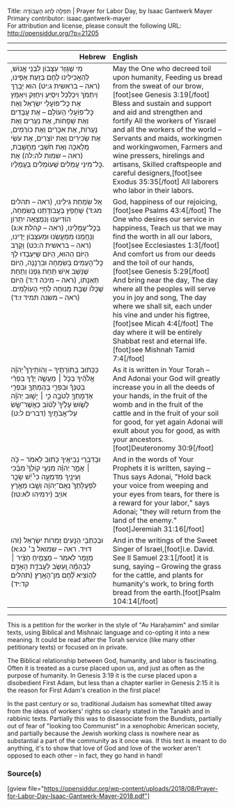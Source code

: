 <html>
<head></head>
<body>
Title: תְּפִלָה לְחַג הָעֲבוֹדָה | Prayer for Labor Day, by Isaac Gantwerk Mayer<br />
Primary contributor: isaac.gantwerk-mayer<br />
For attribution and license, please consult the following URL: <a href="http://opensiddur.org/?p=21205">http://opensiddur.org/?p=21205</a>
<p />
<hr />

<table style="margin-left: auto;margin-right: auto;" class="draggable">
<thead><tr><th id="x" style="text-align: right;">Hebrew</th><th style="text-align: left;">English</th></tr></thead>
<tbody>
<tr><td style="vertical-align:top;" width="46%">
<div class="liturgy"><span lang="he">
מִי שֶׁגָּזַר עִצָּבוֹן לִבְנֵי אֱנוֹשׁ, 
לְהַאֲכִילֵינוּ לֶחֶם בְּזֵעַת אַפֵּינוּ, <span class="citation">(ראה – בראשית ג:יט)</span>
הוּא יְבָרֵךְ וְיִתְמֹךְ וִיכַלְכֵּל וִיסַיֵּעַ וִיחַזֵּק וִיאַמֵּץ 
אֶת כׇּל־פּוֹעֲלֵי יִשְׂרָאֵל וְאֶת כׇּל־פּוֹעֲלֵי הָעוֹלָם – 
אֶת עֲבָדִים וְאֶת שְׁפָחוֹת, אֶת נְעָרִים וְאֶת נְעָרוֹת, 
אֶת אִכָּרִים וְאֶת כוֹרְמִים, אֶת שְׂכִירִים וְאֶת יוֹצְרִים, 
אֶת עֹשֵׂי מְלָאכָה וְאֶת חֹשְׁבֵי מַחֲשָׁבֹת, <span class="citation">(ראה – שמות לה:לה)</span>
אֶת כׇּל־מִינֵי עֲמֵלִים שֶׁעוֹמְלִים בְּעֲמָלָיו.
</span></div></td>
 
<td style="vertical-align:top;" width="53%">
<div class="english">
May the One who decreed toil upon humanity,
Feeding us bread from the sweat of our brow,[foot]see Genesis 3:19[/foot]
Bless and sustain and support and aid and strengthen and fortify
All the workers of Yisrael and all the workers of the world –
Servants and maids, workingmen and workingwomen,
Farmers and wine pressers, hirelings and artisans,
Skilled craftspeople and careful designers,[foot]see Exodus 35:35[/foot]
All laborers who labor in their labors.
</div></td></tr>


<tr><td style="vertical-align:top;" width="46%">
<div class="liturgy"><span lang="he">
אֵל שִׂמְחַת גִּילֵינוּ, <span class="citation">(ראה – תהלים מג:ד)</span>
שֶׁחָפֵץ בְּעֲבוֹדָתֵנוּ בְּשִׂמְחַה,
הוֹדִיעֵנוּ וְנִמְצְאָה יִתְרוֹן בְּכׇל־עֲמָלֵינוּ, <span class="citation">(ראה – קהלת א:ג)</span>
וְנַחֲמֵנוּ מִמַּעֲשֵׂנוּ וּמֵעִצְּבוֹן יָדֵינוּ, <span class="citation">(ראה – בראשית ה:כט)</span>
וְקָרֵב הַיּוֹם הַהוּא,
הַיּוֹם שֶׁיַּעַבְדוּ לְךָ כׇּל־הָעַמִּים בְּשִׂמְחָה וּבִרְנָנָה,
הַיּוֹם שֶׁנֵּשֵׁב אִישׁ תַּחַת גַּפְנוֹ וְתַחַת תְּאֵנָתוֹ, <span class="citation">(ראה – מיכה ד:ד)</span>
הַיּוֹם שֶׁכֻּלּוֹ שַׁבָּת מְנוּחָה לְחַיֵּי הָעוֹלָמִים. <span class="citation">(ראה – משנה תמיד ז:ד)</span>
</span></div></td>
 
<td style="vertical-align:top;" width="53%">
<div class="english">
God, happiness of our rejoicing,[foot]see Psalms 43:4[/foot]
The One who desires our service in happiness,
Teach us that we may find the worth in all our labors,[foot]see Ecclesiastes 1:3[/foot]
And comfort us from our deeds and the toil of our hands,[foot]see Genesis 5:29[/foot]
And bring near the day,
The day where all the peoples will serve you in joy and song,
The day where we shall sit, each under his vine and under his figtree,[foot]see Micah 4:4[/foot]
The day where it will be entirely Shabbat rest and eternal life.[foot]see Mishnah Tamid 7:4[/foot]
</div></td></tr>


<tr><td style="vertical-align:top;" width="46%">
<div class="liturgy"><span lang="he">
כַּכָּתוּב בְּתוֹרָתֶיךָ –
וְהוֹתִֽירְךָ֩ יְהֹוָ֨ה אֱלֹהֶ֜יךָ בְּכֹ֣ל ׀ מַעֲשֵׂ֣ה יָדֶ֗ךָ 
בִּפְרִ֨י בִטְנְךָ֜ וּבִפְרִ֧י בְהֶמְתְּךָ֛ וּבִפְרִ֥י אַדְמָתְךָ֖ לְטֹבָ֑ה 
כִּ֣י ׀ יָשׁ֣וּב יְהֹוָ֗ה לָשׂ֤וּשׂ עָלֶ֙יךָ֙ לְט֔וֹב כַּאֲשֶׁר־שָׂ֖שׂ עַל־אֲבֹתֶֽיךָ׃ <span class="citation">(דברים ל:ט)</span>
</span></div></td>
 
<td style="vertical-align:top;" width="53%">
<div class="english">
As it is written in Your Torah –
And Adonai your God will greatly increase you in all the deeds of your hands, 
in the fruit of the womb and in the fruit of the cattle and in the fruit of your soil for good, 
for yet again Adonai will exult about you for good, as with your ancestors.[foot]Deuteronomy 30:9[/foot]
</div></td></tr>


<tr><td style="vertical-align:top;" width="46%">
<div class="liturgy"><span lang="he">
וּבְדִבְרֵי נְבִיאֶיךָ כָּתוּב לֵאמֹר – 
כֹּ֣ה ׀ אָמַ֣ר יְהוָ֗ה מִנְעִ֤י קוֹלֵךְ֙ מִבֶּ֔כִי וְעֵינַ֖יִךְ מִדִּמְעָ֑ה
כִּי֩ יֵ֨שׁ שָׂכָ֤ר לִפְעֻלָּתֵךְ֙ נְאֻם־יְהוָ֔ה וְשָׁ֖בוּ מֵאֶ֥רֶץ אוֹיֵֽב׃ <span class="citation">(ירמיהו לא:טז)</span>
</span></div></td>
 
<td style="vertical-align:top;" width="53%">
<div class="english">
And in the words of Your Prophets it is written, saying –
Thus says Adonai, "Hold back your voice from weeping and your eyes from tears, 
for there is a reward for your labor," says Adonai; "they will return from the land of the enemy."[foot]Jeremiah 31:16[/foot]
</div></td></tr>


<tr><td style="vertical-align:top;" width="46%">
<div class="liturgy"><span lang="he">
וּבְכִתְבֵי הַנָּעִים זְמִרוֹת יִשְׂרָאֵל <span class="citation">(זהו דויד. ראה – שמואל ב׳ כג:א)</span> מְזֻמָּר לֵאמֹר –
מַצְמִ֤יחַ חָצִ֨יר ׀ לַבְּהֵמָ֗ה
וְ֭עֵשֶׂב לַעֲבֹדַ֣ת הָאָדָ֑ם
לְה֥וֹצִיא לֶ֗֝חֶם מִן־הָאָֽרֶץ׃ <span class="citation">(תהלים קד:יד)</span>
</span></div></td>
 
<td style="vertical-align:top;" width="53%">
<div class="english">
And in the writings of the Sweet Singer of Israel,[foot]i.e. David. See II Samuel 23:1[/foot] it is sung, saying –
Growing the grass for the cattle, 
and plants for humanity's work, 
to bring forth bread from the earth.[foot]Psalm 104:14[/foot]
</div></td></tr>
</tbody></table>

<hr />

This is a petition for the worker in the style of "Av Haraḥamim" and similar texts, using Biblical and Mishnaic language and co-opting it into a new meaning. It could be read after the Torah service (like many other petitionary texts) or focused on in private.

The Biblical relationship between God, humanity, and labor is fascinating. Often it is treated as a curse placed upon us, and just as often as the purpose of humanity. In Genesis 3:19 it is the curse placed upon a disobedient First Adam, but less than a chapter earlier in Genesis 2:15 it is the reason for First Adam's creation in the first place!

In the past century or so, traditional Judaism has somewhat tilted away from the ideas of workers' rights so clearly stated in the Tanakh and in rabbinic texts. Partially this was to disassociate from the Bundists, partially out of fear of "looking too Communist" in a xenophobic American society, and partially because the Jewish working class is nowhere near as substantial a part of the community as it once was. If this text is meant to do anything, it's to show that love of God and love of the worker aren't opposed to each other – in fact, they go hand in hand!

<h3>Source(s)</h3>

[gview file="https://opensiddur.org/wp-content/uploads/2018/08/Prayer-for-Labor-Day-Isaac-Gantwerk-Mayer-2018.pdf"]
</body>
</html>